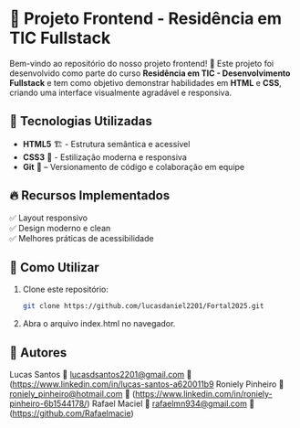 # 🌟 Projeto Frontend - Residência em TIC Fullstack

Bem-vindo ao repositório do nosso projeto frontend! 🚀 Este projeto foi desenvolvido como parte do curso **Residência em TIC - Desenvolvimento Fullstack** e tem como objetivo demonstrar habilidades em **HTML** e **CSS**, criando uma interface visualmente agradável e responsiva.

## 🎨 Tecnologias Utilizadas
- **HTML5** 🏗️ - Estrutura semântica e acessível
- **CSS3** 🎨 - Estilização moderna e responsiva
- **Git** 🔧 – Versionamento de código e colaboração em equipe

## 🔥 Recursos Implementados
✅ Layout responsivo  
✅ Design moderno e clean  
✅ Melhores práticas de acessibilidade  

## 🚀 Como Utilizar
1. Clone este repositório:
   ```bash
   git clone https://github.com/lucasdaniel2201/Fortal2025.git
2. Abra o arquivo index.html no navegador.

## 📝 Autores
Lucas Santos 📧 lucasdsantos2201@gmail.com 🔗 (https://www.linkedin.com/in/lucas-santos-a620011b9
Roniely Pinheiro 📧 roniely_pinheiro@hotmail.com 🔗 (https://www.linkedin.com/in/roniely-pinheiro-6b1544178/)
Rafael Maciel 📧 rafaelmn934@gmail.com 🔗 (https://github.com/Rafaelmacie)